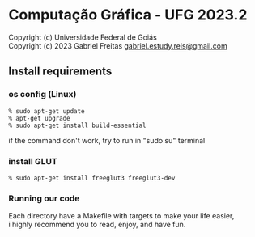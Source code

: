 # Computação Gráfica - UFG 2023.2

Copyright (c) Universidade Federal de Goiás \
Copyright (c) 2023 Gabriel Freitas gabriel.estudy.reis@gmail.com

## Install requirements

### os config (Linux)

```
% sudo apt-get update 
% apt-get upgrade 
% sudo apt-get install build-essential
```

if the command don't work, try to run in "sudo su" terminal

### install GLUT

```
% sudo apt-get install freeglut3 freeglut3-dev
```

### Running our code

Each directory have a Makefile with targets to make your life easier, \
i highly recommend you to read, enjoy, and have fun.
